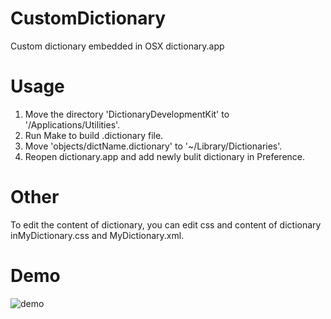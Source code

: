 # CustomDictionary
Custom dictionary embedded in OSX dictionary.app

# Usage
1. Move the directory 'DictionaryDevelopmentKit' to '/Applications/Utilities'.
2. Run Make to build .dictionary file.
3. Move 'objects/dictName.dictionary' to '~/Library/Dictionaries'. 
4. Reopen dictionary.app and add newly bulit dictionary in Preference.

# Other
To edit the content of dictionary, you can edit css and content of dictionary inMyDictionary.css and MyDictionary.xml.

# Demo
![demo]()
 
